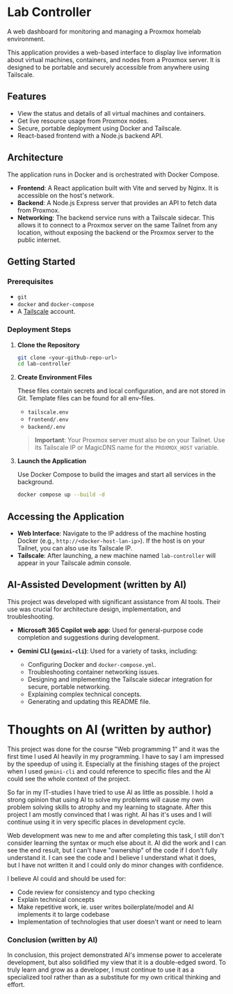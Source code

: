 # Lab Controller

A web dashboard for monitoring and managing a Proxmox homelab environment.

This application provides a web-based interface to display live information about virtual machines, containers, and nodes from a Proxmox server. It is designed to be portable and securely accessible from anywhere using Tailscale.

## Features

- View the status and details of all virtual machines and containers.
- Get live resource usage from Proxmox nodes.
- Secure, portable deployment using Docker and Tailscale.
- React-based frontend with a Node.js backend API.

## Architecture

The application runs in Docker and is orchestrated with Docker Compose.

-   **Frontend**: A React application built with Vite and served by Nginx. It is accessible on the host's network.
-   **Backend**: A Node.js Express server that provides an API to fetch data from Proxmox.
-   **Networking**: The backend service runs with a Tailscale sidecar. This allows it to connect to a Proxmox server on the same Tailnet from any location, without exposing the backend or the Proxmox server to the public internet.

## Getting Started

### Prerequisites

-   `git`
-   `docker` and `docker-compose`
-   A [Tailscale](https://tailscale.com/) account.

### Deployment Steps

1.  **Clone the Repository**
    ```bash
    git clone <your-github-repo-url>
    cd lab-controller
    ```

2.  **Create Environment Files**

    These files contain secrets and local configuration, and are not stored in Git. Template files can be found for all env-files.

    -   `tailscale.env`
    -   `frontend/.env`
    -   `backend/.env`
    > **Important**: Your Proxmox server must also be on your Tailnet. Use its Tailscale IP or MagicDNS name for the `PROXMOX_HOST` variable.

3.  **Launch the Application**

    Use Docker Compose to build the images and start all services in the background.
    ```bash
    docker compose up --build -d
    ```

## Accessing the Application

-   **Web Interface**: Navigate to the IP address of the machine hosting Docker (e.g., `http://<docker-host-lan-ip>`). If the host is on your Tailnet, you can also use its Tailscale IP.
-   **Tailscale**: After launching, a new machine named `lab-controller` will appear in your Tailscale admin console.

## AI-Assisted Development (written by AI)

This project was developed with significant assistance from AI tools. Their use was crucial for architecture design, implementation, and troubleshooting.

-   **Microsoft 365 Copilot web app**: Used for general-purpose code completion and suggestions during development.

-   **Gemini CLI (`gemini-cli`)**: Used for a variety of tasks, including:
    -   Configuring Docker and `docker-compose.yml`.
    -   Troubleshooting container networking issues.
    -   Designing and implementing the Tailscale sidecar integration for secure, portable networking.
    -   Explaining complex technical concepts.
    -   Generating and updating this README file.

# Thoughts on AI (written by author)

This project was done for the course "Web programming 1" and it was the first time I used AI heavily in my programming. I have to say I am impressed by the speedup of using it. Especially at the finishing stages of the project when I used `gemini-cli` and could reference to specific files and the AI could see the whole context of the project.

So far in my IT-studies I have tried to use AI as little as possible. I hold a strong opinion that using AI to solve my problems will cause my own problem solving skills to atrophy and my learning to stagnate. After this project I am mostly convinced that I was right. AI has it's uses and I will continue using it in very specific places in development cycle.

Web development was new to me and after completing this task, I still don't consider learning the syntax or much else about it. AI did the work and I can see the end result, but I can't have "ownership" of the code if I don't fully understand it. I can see the code and I believe I understand what it does, but I have not written it and I could only do minor changes with confidence.

I believe AI could and should be used for:
- Code review for consistency and typo checking
- Explain technical concepts
- Make repetitive work, ie. user writes boilerplate/model and AI implements it to large codebase
- Implementation of technologies that user doesn't want or need to learn

### Conclusion (written by AI)

In conclusion, this project demonstrated AI's immense power to accelerate
development, but also solidified my view that it is a double-edged
sword. To truly learn and grow as a developer, I must continue to use it
as a specialized tool rather than as a substitute for my own critical
thinking and effort.

